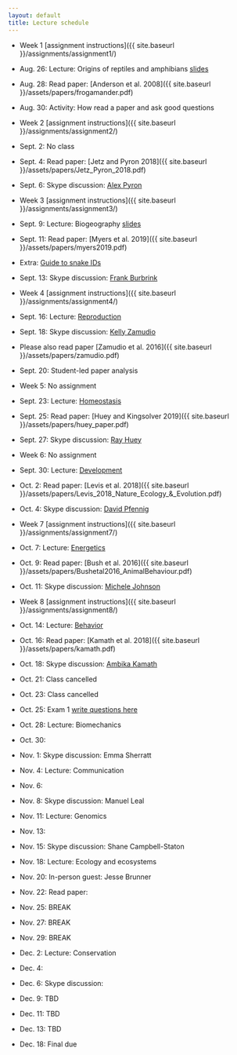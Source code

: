 ```yaml
---
layout: default
title: Lecture schedule
---
```


- Week 1 [assignment instructions]({{ site.baseurl }}/assignments/assignment1/)
- Aug. 26: Lecture: Origins of reptiles and amphibians [slides](https://docs.google.com/presentation/d/1sOpBvvi2Jh1BpBckbkt2t3EbESO48bkXtwKFqKYrMOQ/edit?usp=sharing)
- Aug. 28: Read paper: [Anderson et al. 2008]({{ site.baseurl }}/assets/papers/frogamander.pdf)
- Aug. 30: Activity: How read a paper and ask good questions

- Week 2 [assignment instructions]({{ site.baseurl }}/assignments/assignment2/)
- Sept. 2: No class
- Sept. 4: Read paper: [Jetz and Pyron 2018]({{ site.baseurl }}/assets/papers/Jetz_Pyron_2018.pdf)
- Sept. 6: Skype discussion: [Alex Pyron](http://www.colubroid.org/)

- Week 3 [assignment instructions]({{ site.baseurl }}/assignments/assignment3/)
- Sept. 9: Lecture: Biogeography [slides](https://docs.google.com/presentation/d/18YXHEW0YW1eDBKr6DU60Qlw2fC_kcKCdToG5Vyi7jgk/edit?usp=sharing)
- Sept. 11: Read paper: [Myers et al. 2019]({{ site.baseurl }}/assets/papers/myers2019.pdf)
- Extra: [Guide to snake IDs](https://drive.google.com/file/d/1fM4IEXWlqWeJuOZ7yMfGBkjNk9Z4xkN_/view?usp=sharing)
- Sept. 13: Skype discussion: [Frank Burbrink](http://www.amnh.org/our-research/staff-directory/frank-t.-burbrink/)

- Week 4 [assignment instructions]({{ site.baseurl }}/assignments/assignment4/)
- Sept. 16: Lecture: [Reproduction](https://docs.google.com/presentation/d/1Ou4EF0bJhiN6uZrBvf0mNWU9ZXgVvmOa1d8C-Ffgk6M/edit?usp=sharing)
- Sept. 18: Skype discussion: [Kelly Zamudio](https://ecologyandevolution.cornell.edu/kelly-zamudio)
- Please also read paper [Zamudio et al. 2016]({{ site.baseurl }}/assets/papers/zamudio.pdf)
- Sept. 20: Student-led paper analysis

- Week 5: No assignment
- Sept. 23: Lecture: [Homeostasis](https://docs.google.com/presentation/d/1GWhf0ykJKhdhWf3YwS2XY29ifPZj6d46ThFkMqDLV-w/edit?usp=sharing)
- Sept. 25: Read paper: [Huey and Kingsolver 2019]({{ site.baseurl }}/assets/papers/huey_paper.pdf)
- Sept. 27: Skype discussion: [Ray Huey](http://faculty.washington.edu/hueyrb/)

- Week 6: No assignment
- Sept. 30: Lecture: [Development](https://docs.google.com/presentation/d/1r4k_al7UrSsp9Yq4cbjqHJlmNMxlI1vmvmsLDg6p_iA/edit?usp=sharing)
- Oct. 2: Read paper: [Levis et al. 2018]({{ site.baseurl }}/assets/papers/Levis_2018_Nature_Ecology_&_Evolution.pdf)
- Oct. 4: Skype discussion: [David Pfennig](http://labs.bio.unc.edu/pfennig/LabSite/Welcome.html)

- Week 7 [assignment instructions]({{ site.baseurl }}/assignments/assignment7/)
- Oct. 7: Lecture: [Energetics](https://docs.google.com/presentation/d/1N_GHvb8SX5Y7PGaQU695Jco5jEPeY10nYWC661uxpNk/edit?usp=sharing)
- Oct. 9: Read paper: [Bush et al. 2016]({{ site.baseurl }}/assets/papers/Bushetal2016_AnimalBehaviour.pdf)
- Oct. 11: Skype discussion: [Michele Johnson](https://www.johnsonlizardlab.org/)

- Week 8 [assignment instructions]({{ site.baseurl }}/assignments/assignment8/)
- Oct. 14: Lecture: [Behavior](https://docs.google.com/presentation/d/1IEY_XJt6_vwrCv5pIDjA7kjlu_70CMD5uylORjPtIg0/edit?usp=sharing)
- Oct. 16: Read paper: [Kamath et al. 2018]({{ site.baseurl }}/assets/papers/kamath.pdf)
- Oct. 18: Skype discussion: [Ambika Kamath](https://ambikamath.wordpress.com/)

- Oct. 21: Class cancelled
- Oct. 23: Class cancelled
- Oct. 25: Exam 1 [write questions here](https://drive.google.com/open?id=1CD9sA_hx7iB-S7UWri84cdRSBug5rSED)

- Oct. 28: Lecture: Biomechanics
- Oct. 30:
- Nov. 1: Skype discussion: Emma Sherratt

- Nov. 4: Lecture: Communication
- Nov. 6:
- Nov. 8: Skype discussion: Manuel Leal

- Nov. 11: Lecture: Genomics
- Nov. 13:
- Nov. 15: Skype discussion: Shane Campbell-Staton

- Nov. 18: Lecture: Ecology and ecosystems
- Nov. 20: In-person guest: Jesse Brunner
- Nov. 22: Read paper:  

- Nov. 25: BREAK
- Nov. 27: BREAK
- Nov. 29: BREAK

- Dec. 2: Lecture: Conservation
- Dec. 4:
- Dec. 6: Skype discussion:

- Dec. 9: TBD
- Dec. 11: TBD
- Dec. 13: TBD

- Dec. 18: Final due
